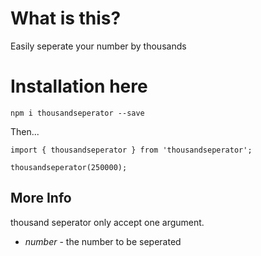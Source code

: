 # What is this?

Easily seperate your number by thousands

# Installation here

`npm i thousandseperator --save`

Then...

```
import { thousandseperator } from 'thousandseperator';

thousandseperator(250000);

```

## More Info

thousand seperator only accept one argument.
* *number* - the number to be seperated


